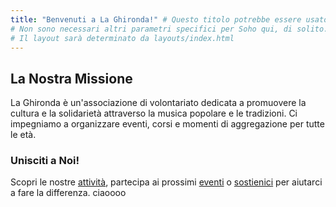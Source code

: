 ```yaml
---
title: "Benvenuti a La Ghironda!" # Questo titolo potrebbe essere usato dal tema per la <title> tag della pagina
# Non sono necessari altri parametri specifici per Soho qui, di solito.
# Il layout sarà determinato da layouts/index.html
---
```


## La Nostra Missione

La Ghironda è un'associazione di volontariato dedicata a promuovere la cultura e la solidarietà attraverso la musica popolare e le tradizioni. Ci impegniamo a organizzare eventi, corsi e momenti di aggregazione per tutte le età.

### Unisciti a Noi!

Scopri le nostre [attività](/le-nostre-attivita/), partecipa ai prossimi [eventi](/eventi/) o [sostienici](/sostienici/) per aiutarci a fare la differenza.  ciaoooo